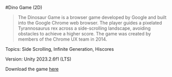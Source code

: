 #Dino Game (2D)

> The Dinosaur Game is a browser game developed by Google and built into the Google Chrome web browser. The player guides a pixelated Tyrannosaurus rex across a side-scrolling landscape, avoiding obstacles to achieve a higher score. The game was created by members of the Chrome UX team in 2014.

Topics: Side Scrolling, Infinite Generation, Hiscores

Version: Unity 2023.2.6f1 (LTS)

Download the game [here]() 
